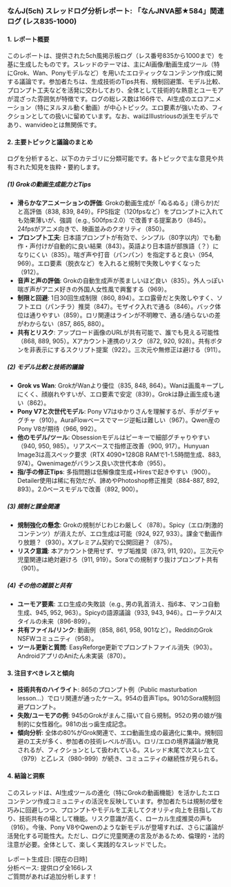 ### なんJ(5ch) スレッドログ分析レポート: 「なんJNVA部★584」関連ログ (レス835-1000)

#### 1. レポート概要
このレポートは、提供された5ch風掲示板ログ（レス番号835から1000まで）を基に生成したものです。スレッドのテーマは、主にAI画像/動画生成ツール（特にGrok、Wan、Ponyモデルなど）を用いたエロティックなコンテンツ作成に関する議論です。参加者たちは、生成技術のTips共有、規制回避策、モデル比較、プロンプト工夫などを活発に交わしており、全体として技術的な熱意とユーモアが混ざった雰囲気が特徴です。ログの総レス数は166件で、AI生成のエロアニメーション（特にヌルヌル動く動画）が中心トピック。エロ要素が強いため、フィクションとしての扱いに留めています。なお、waiはIllustriousの派生モデルであり、wanvideoとは無関係です。

#### 2. 主要トピックと議論のまとめ
ログを分析すると、以下のカテゴリに分類可能です。各トピックで主な意見や共有された知見を抜粋・要約します。

##### (1) Grokの動画生成能力とTips
- **滑らかなアニメーションの評価**: Grokの動画生成が「ぬるぬる」(滑らか)だと高評価（838, 839, 849）。FPS指定（120fpsなど）をプロンプトに入れても効果薄いが、強調（e.g., 500fps:2.0）で改善する提案あり（845）。24fpsがアニメ向きで、映画並みのクオリティ（850）。
- **プロンプト工夫**: 日本語プロンプトが有効で、シンプル（80字以内）でも動作・声付けが自動的に良い結果（843）。英語より日本語が部族語（？）になりにくい（835）。喘ぎ声や打音（パンパン）を指定すると良い（954, 969）。エロ要素（脱衣など）を入れると規制で失敗しやすくなった（912）。
- **音声と声の評価**: Grokの自動生成声が羨ましいほど良い（835）。外人っぽい喘ぎ声がアニメ好きの外国人女性風で興奮する（969）。
- **制限と回避**: 1日30回生成制限（860, 894）。エロ露骨だと失敗しやすく、ソフトエロ（パンチラ）推奨（847）。モザイク入れで通る（846）。バック体位は通りやすい（859）。ロリ関連はラインが不明瞭で、通る/通らないの差がわからない（857, 865, 880）。
- **共有とリスク**: アップロード画像のURLが共有可能で、誰でも見える可能性（868, 889, 905）。Xアカウント連携のリスク（872, 920, 928）。共有ボタンを非表示にするスクリプト提案（922）。三次元や無修正は避ける（911）。

##### (2) モデル比較と技術的議論
- **Grok vs Wan**: GrokがWanより優位（835, 848, 864）。Wanは画風キープしにくく、顔崩れやすいが、エロ要素で安定（839）。Grokは静止画生成も速い（862）。
- **Pony V7と次世代モデル**: Pony V7はゆかりさんを理解するが、手がグチャグチャ（910）。AuraFlowベースでマージ逆転は難しい（967）。Qwen産のPony V8が期待（966, 992）。
- **他のモデル/ツール**: Obsessionモデルはピーキーで細部グチャりやすい（940, 950, 985）。リアスベースで指修正改善（900, 917）。Hunyuan Image3は高スペック要求（RTX 4090+128GB RAMで1-1.5時間生成、883, 974）。Qwenimageがバランス良い次世代本命（955）。
- **指/手の修正Tips**: 多指問題は低解像度生成+Hiresで起きやすい（900）。Detailer使用は稀に有効だが、諦めやPhotoshop修正推奨（884-887, 892, 893）。2.0ベースモデルで改善（892, 900）。

##### (3) 規制と課金関連
- **規制強化の懸念**: Grokの規制がじわじわ厳しく（878）。Spicy（エロ/刺激的コンテンツ）が消えたが、エロ生成は可能（924, 927, 933）。課金で動画作り放題？（930）。Xプレミアム契約で公開回避？（875）。
- **リスク意識**: 本アカウント使用せず、サブ垢推奨（873, 911, 920）。三次元や児童関連は絶対避けろ（911, 919）。Soraでの規制すり抜けプロンプト共有（901）。

##### (4) その他の雑談と共有
- **ユーモア要素**: エロ生成の失敗談（e.g., 男の乳首消え、指6本、マンコ自動生成、945, 952, 963）。Spicyの語源議論（933, 943, 946）。ローテクAIスタイルの未来（896-899）。
- **共有ファイル/リンク**: 動画例（858, 861, 958, 901など）。RedditのGrok NSFWコミュニティ（958）。
- **ツール更新と質問**: EasyReforge更新でプロンプトファイル消失（903）。AndroidアプリのAniたん未実装（870）。

#### 3. 注目すべきレスと傾向
- **技術共有のハイライト**: 865のプロンプト例（Public masturbation lesson...）でロリ関連が通ったケース。954の音声Tips。901のSora規制回避プロンプト。
- **失敗/ユーモアの例**: 945のGrokがまんこ描いて自ら規制。952の男の娘が強制的に女性器化。981の出っ歯生成記念。
- **傾向分析**: 全体の80%がGrok関連で、エロ動画生成の最適化に集中。規制回避の工夫が多く、参加者の技術レベルが高い。ロリ/エロの境界議論が散見されるが、フィクションとして扱われている。スレッド末尾で次スレ立て（979）と乙レス（980-999）が続き、コミュニティの継続性が見られる。

#### 4. 結論と洞察
このスレッドは、AI生成ツールの進化（特にGrokの動画機能）を活かしたエロコンテンツ作成コミュニティの活況を反映しています。参加者たちは規制の壁を巧みに回避しつつ、プロンプトやモデルを工夫してクオリティ向上を目指しており、技術共有の場として機能。リスク意識が高く、ローカル生成推奨の声も（916）。今後、Pony V8やQwenのような新モデルが登場すれば、さらに議論が活発化する可能性大。ただし、ログに児童関連の言及があるため、倫理的・法的注意が必要。全体として、楽しく実践的なスレッドでした。

レポート生成日: [現在の日時]  
分析ベース: 提供ログ全166レス  
ご質問があれば追加分析します！